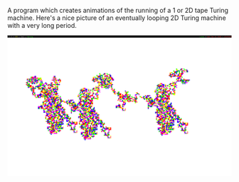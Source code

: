 A program which creates animations of the running
of a 1 or 2D tape Turing machine. Here's a nice
picture of an eventually looping 2D Turing machine
with a very long period.

![example](https://raw.githubusercontent.com/imeckler/turing/master/ex.png)
